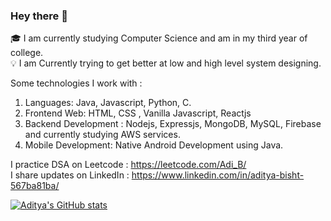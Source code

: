 ### Hey there 👋
🎓  I am currently studying Computer Science and am in my third year of college.<br>
💡   I am Currently trying to get better at low and high level system designing.<br>

Some technologies I work with :
1. Languages: Java, Javascript, Python, C.
2. Frontend Web: HTML, CSS , Vanilla Javascript, Reactjs
3. Backend Development : Nodejs, Expressjs, MongoDB, MySQL, Firebase and currently studying AWS services.
4. Mobile Development: Native Android Development using Java.

I practice DSA on Leetcode : https://leetcode.com/Adi_B/ <br>
I share updates on LinkedIn : https://www.linkedin.com/in/aditya-bisht-567ba81ba/<br>


[![Aditya's GitHub stats](https://github-readme-stats.vercel.app/api?username=adityabisht02)](https://github.com/adityabisht02/github-readme-stats)
<!--
**adityabisht02/adityabisht02** is a ✨ _special_ ✨ repository because its `README.md` (this file) appears on your GitHub profile.

Here are some ideas to get you started:

- 🔭 I’m currently working on ...
- 🌱 I’m currently learning ...
- 👯 I’m looking to collaborate on ...
- 🤔 I’m looking for help with ...
- 💬 Ask me about ...
- 📫 How to reach me: ...

-->
